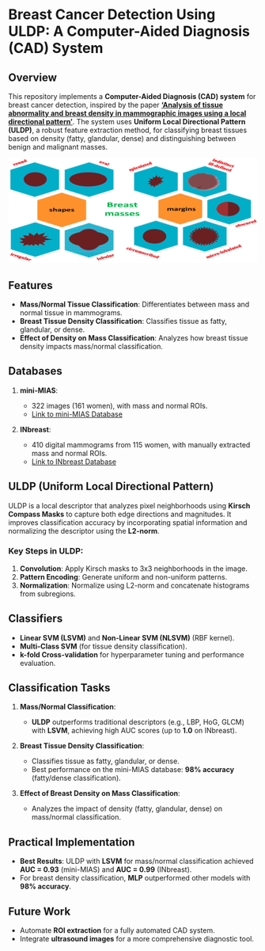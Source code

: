 # Breast Cancer Detection Using ULDP: A Computer-Aided Diagnosis (CAD) System

## Overview

This repository implements a **Computer-Aided Diagnosis (CAD) system** for breast cancer detection, inspired by the paper **[‘Analysis of tissue abnormality and breast density in mammographic images using a local directional pattern’](https://www.sciencedirect.com/science/article/abs/pii/S0957417415005321)**. The system uses **Uniform Local Directional Pattern (ULDP)**, a robust feature extraction method, for classifying breast tissues based on density (fatty, glandular, dense) and distinguishing between benign and malignant masses.

<div align="center">
  <img src="images/breast_masses.png" width="600"/>
</div>

## Features

- **Mass/Normal Tissue Classification**: Differentiates between mass and normal tissue in mammograms.
- **Breast Tissue Density Classification**: Classifies tissue as fatty, glandular, or dense.
- **Effect of Density on Mass Classification**: Analyzes how breast tissue density impacts mass/normal classification.

## Databases

1. **mini-MIAS**:  
   - 322 images (161 women), with mass and normal ROIs.  
   - [Link to mini-MIAS Database](http://peipa.essex.ac.uk/info/mias.html)
   
2. **INbreast**:  
   - 410 digital mammograms from 115 women, with manually extracted mass and normal ROIs.  
   - [Link to INbreast Database](https://www.kaggle.com/datasets/martholi/inbreast)

## ULDP (Uniform Local Directional Pattern)

ULDP is a local descriptor that analyzes pixel neighborhoods using **Kirsch Compass Masks** to capture both edge directions and magnitudes. It improves classification accuracy by incorporating spatial information and normalizing the descriptor using the **L2-norm**.

### Key Steps in ULDP:
1. **Convolution**: Apply Kirsch masks to 3x3 neighborhoods in the image.
2. **Pattern Encoding**: Generate uniform and non-uniform patterns.
3. **Normalization**: Normalize using L2-norm and concatenate histograms from subregions.

## Classifiers

- **Linear SVM (LSVM)** and **Non-Linear SVM (NLSVM)** (RBF kernel).
- **Multi-Class SVM** (for tissue density classification).
- **k-fold Cross-validation** for hyperparameter tuning and performance evaluation.

## Classification Tasks

1. **Mass/Normal Classification**:  
   - **ULDP** outperforms traditional descriptors (e.g., LBP, HoG, GLCM) with **LSVM**, achieving high AUC scores (up to **1.0** on INbreast).
   
2. **Breast Tissue Density Classification**:  
   - Classifies tissue as fatty, glandular, or dense.  
   - Best performance on the mini-MIAS database: **98% accuracy** (fatty/dense classification).

3. **Effect of Breast Density on Mass Classification**:  
   - Analyzes the impact of density (fatty, glandular, dense) on mass/normal classification.

## Practical Implementation

- **Best Results**: ULDP with **LSVM** for mass/normal classification achieved **AUC = 0.93** (mini-MIAS) and **AUC = 0.99** (INbreast).
- For breast density classification, **MLP** outperformed other models with **98% accuracy**.

## Future Work

- Automate **ROI extraction** for a fully automated CAD system.
- Integrate **ultrasound images** for a more comprehensive diagnostic tool.


